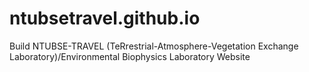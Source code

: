 # ntubsetravel.github.io
Build NTUBSE-TRAVEL (TeRrestrial-Atmosphere-Vegetation Exchange Laboratory)/Environmental Biophysics Laboratory Website
